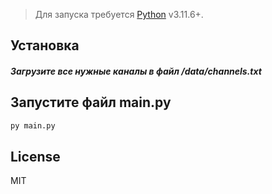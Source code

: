 > Для запуска требуется [Python](https://www.python.org/) v3.11.6+.


## Установка
##### Загрузите все нужные каналы в файл /data/channels.txt

## Запустите файл main.py
```bash
py main.py
```

## License

MIT
